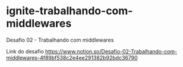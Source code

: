 # ignite-trabalhando-com-middlewares

Desafio 02 - Trabalhando com middlewares

Link do desafio
https://www.notion.so/Desafio-02-Trabalhando-com-middlewares-4f89bf538c2e4ee291382b92bdc36790
